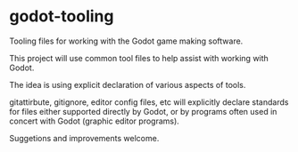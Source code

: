 # godot-tooling
Tooling files for working with the Godot game making software.

This project will use common tool files to help assist with working with Godot.

The idea is using explicit declaration of various aspects of tools.

gitattirbute, gitignore, editor config files, etc will explicitly declare standards for files either supported directly by Godot, or by programs often used in concert with Godot (graphic editor programs).

Suggetions and improvements welcome.
